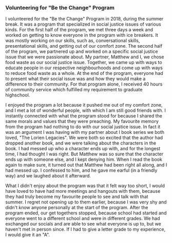 ### Volunteering for "Be the Change" Program

I volunteered for the "Be the Change" Program in 2018, during the summer break. It was a program that specialized in social justice issues of various kinds. For the first half of the program, we met three days a week and worked on getting to know everyone in the program with ice breakers. It was mostly working on our skills, such as, conversational skills, presentational skills, and getting out of our comfort zone. The second half of the program, we partnered up and worked on a specific social justice issue that we were passionate about. My partner, Matthew and I, we chose food waste as our social justice issue. Together, we came up with ways to educate people in our respective neighbourhoods and come up with ways to reduce food waste as a whole. At the end of the program, everyone had to present what their social issue was and how they would make a difference to their community. For that program alone, I received 40 hours of community service which fulfilled my requirement to graduate highschool.

I enjoyed the program a lot because it pushed me out of my comfort zone, and I met a lot of wonderful people, with which I am still good friends with. I instantly connected with what the program stood for because I shared the same morals and values that they were preaching. My favourite memory from the program had nothing to do with our social justice issue. In fact it was an argument I was having with my partner about I book series we both loved, "The Lorien Legacies". We were both so excited that the author had dropped another book, and we were talking about the characters in the book. I had messed up who a character ends up with, and for the longest time, I had thought I was right. But Matthew was so sure that the character ends up with someone else, and I kept denying him. When I read the book again to make sure, it turned out that Matthew had been right all along, and I had messed up. I confessed to him, and he gave me earful (in a friendly way) and we laughed about it afterward.

What I didn't enjoy about the program was that it felt way too short, I would have loved to have had more meetings and hangouts with them, because they had truly become my favourite people to see and talk with that summer. I regret not opening up to them earlier, because I was very shy and didn't know anyone personally at the start of the program. After the program ended, our get togethers stopped, because school had started and everyone went to a different school and were in different grades. We had exchanged our socials and are able to see what everyone is up to, but we haven't met in person since. If I had to give a letter grade to my experience, I would give it an "A".